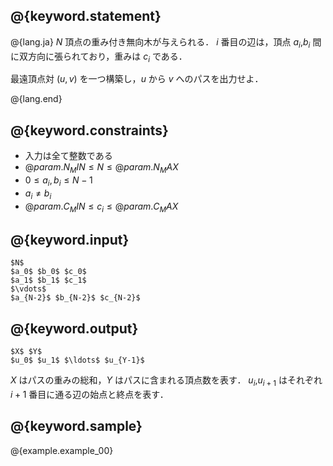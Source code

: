 ## @{keyword.statement}

@{lang.ja}
$N$ 頂点の重み付き無向木が与えられる．
$i$ 番目の辺は，頂点 $a_i$,$b_i$ 間に双方向に張られており，重みは $c_i$ である．

最遠頂点対 $(u, v)$ を一つ構築し，$u$ から $v$ へのパスを出力せよ． 

@{lang.end}

## @{keyword.constraints}

- 入力は全て整数である
- $@{param.N_MIN} \leq N \leq @{param.N_MAX}$
- $0 \leq a_i, b_i \leq N - 1$
- $a_i \neq b_i$
- $@{param.C_MIN} \leq c_i \leq @{param.C_MAX}$

## @{keyword.input}

```
$N$
$a_0$ $b_0$ $c_0$
$a_1$ $b_1$ $c_1$
$\vdots$
$a_{N-2}$ $b_{N-2}$ $c_{N-2}$
```

## @{keyword.output}

```
$X$ $Y$
$u_0$ $u_1$ $\ldots$ $u_{Y-1}$
```
$X$ はパスの重みの総和，$Y$ はパスに含まれる頂点数を表す．
$u_i$,$u_{i+1}$ はそれぞれ $i+1$ 番目に通る辺の始点と終点を表す．

## @{keyword.sample}

@{example.example_00}
